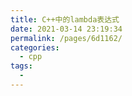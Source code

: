 ```yaml
---
title: C++中的lambda表达式
date: 2021-03-14 23:19:34
permalink: /pages/6d1162/
categories:
  - cpp
tags:
  - 
---
```

